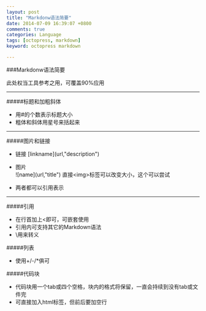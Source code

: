```yaml
---
layout: post
title: "Markdonw语法简要"
date: 2014-07-09 16:39:07 +0800
comments: true
categories: Language 
tags: [octopress, markdown]
keyword: octopress markdown

---
```


###Markdonw语法简要

此处权当工具参考之用，可覆盖90%应用

<!--more-->

---

#####标题和加粗斜体
- 用\#的个数表示标题大小
- 粗体和斜体用星号来括起来  

---

#####图片和链接
- 链接 
 \[linkname](url,"description")

- 图片   
 !\[name](url,"title")
    直接<img\>标签可以改变大小，这个可以尝试
    
- 两者都可以引用表示

---

#####引用
- 在行首加上<即可，可嵌套使用
- 引用内可支持其它的Markdown语法
- \用来转义

#####列表
- 使用\+/\-/\*俱可

#####代码块
- 代码块用一个tab或四个空格，块内的格式将保留，一直会持续到没有tab或文件完
- 可直接加入html标签，但前后要加空行
